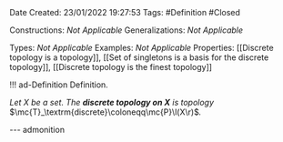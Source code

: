 <br />
<br />

Date Created: 23/01/2022 19:27:53
Tags: #Definition #Closed 

Constructions: _Not Applicable_
Generalizations: _Not Applicable_

Types: _Not Applicable_
Examples: _Not Applicable_ 
Properties: [[Discrete topology is a topology]], [[Set of singletons is a basis for the discrete topology]], [[Discrete topology is the finest topology]]

!!! ad-Definition Definition.

_Let $X$ be a set. The **discrete topology on $X$** is topology_ $\mc{T}_\textrm{discrete}\coloneqq\mc{P}\l(X\r)$_._

--- admonition
